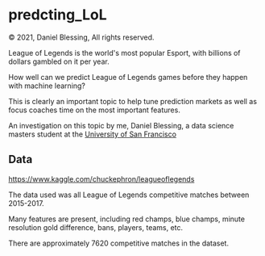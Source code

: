 # predcting_LoL
 
 © 2021, Daniel Blessing, All rights reserved.
 
 League of Legends is the world's most popular Esport, with billions of dollars gambled on it per year. 
 
 How well can we predict League of Legends games before they happen with machine learning?
 
 This is clearly an important topic to help tune prediction markets as well as focus coaches time on the most important features. 
 
 An investigation on this topic by me, Daniel Blessing, a data science masters student at the [University of San Francisco](https://www.usfca.edu/)
 
 ## Data
 
 https://www.kaggle.com/chuckephron/leagueoflegends
 
 The data used was all League of Legends competitive matches between 2015-2017. 
 
 Many features are present, including red champs, blue champs, minute resolution gold difference, bans, players, teams, etc.
 
 There are approximately 7620 competitive matches in the dataset. 
 
 

